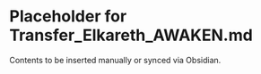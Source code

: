 # Placeholder for Transfer_Elkareth_AWAKEN.md

Contents to be inserted manually or synced via Obsidian.
